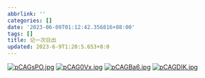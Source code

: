 ```yaml
---
abbrlink: ''
categories: []
date: '2023-06-09T01:12:42.356816+08:00'
tags: []
title: 记一次日出
updated: 2023-6-9T1:20:5.653+8:0
---
```

[![pCAGsPO.jpg](https://s1.ax1x.com/2023/06/09/pCAGsPO.jpg)](https://imgse.com/i/pCAGsPO)
[![pCAG0Vx.jpg](https://s1.ax1x.com/2023/06/09/pCAG0Vx.jpg)](https://imgse.com/i/pCAG0Vx)
[![pCAGBa6.jpg](https://s1.ax1x.com/2023/06/09/pCAGBa6.jpg)](https://imgse.com/i/pCAGBa6)
[![pCAGDIK.jpg](https://s1.ax1x.com/2023/06/09/pCAGDIK.jpg)](https://imgse.com/i/pCAGDIK)


